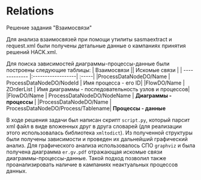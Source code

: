 # Relations
Решение задания "Взаимосвязи"

Для анализа взаимосвязей при помощи утилиты sasmaextract и request.xml были получены детальные данные о кампаниях принятия решений HACK.xml.

Для поиска зависимостей диаграммы-процессы-данные были построены следующие таблицы:
| Взаимосвязи || Искомые связи |
| ------------- |:------------------| :-----|
|ProcessDataNodeDO/Name | ProcessDataNodeDO/NodeId | Имя процесса - его ID|
|FlowDO/Name | ZOrderList | Имя диаграммы - последовательность узлов и процессов|
|FlowDO/Name | ProcessDataNodeDO/NodeName | **Диаграммы - процессы** |
|ProcessDataNodeDO/Name | ProcessDataNodeDO/Process/Tablename| **Процессы - данные**

В ходе решения задачи был написан скрипт `script.py`, который парсит xml файл в виде вложенных друг в друга словарей (для реализации этого использовалась библиотека `xmltodict`).
Из полученной структуры были получены зависимости и проведен их дальнейший графический анализ.
Для графического анализа использовалось СПО `graphviz` и была получена диаграмма `er.gv.pdf` отражающая искомые связи диаграммы-процессы-данные. Такой подход позволил также проанализировать наличие в кампаниях неактуальных процессов данных.
